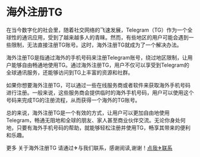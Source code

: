 # 海外注册TG

在当今数字化的社会里，随着社交网络的飞速发展，Telegram（TG）作为一个全球性的通讯应用，受到了越来越多人的青睐。然而，有些地区的用户可能会遇到一些限制，无法直接注册TG账号。这时，海外注册TG就成为了一个解决办法。

海外注册TG是指通过海外的手机号码来注册Telegram账号，绕过地区限制，让用户能够自由畅通地使用TG。通过海外注册TG，用户不仅可以享受到Telegram的全球通讯服务，还能够访问到TG上丰富的资源和社群。

如果你想要海外注册TG，可以通过一些在线服务商或者软件来获取海外手机号码进行注册。一般来说，这些服务商会提供临时的海外手机号码，用户可以使用这个号码来完成TG的注册流程，从而获得一个海外的TG账号。

总的来说，海外注册TG是一个有效的方式，让用户可以更加自由地使用Telegram，畅通无阻地和全球的朋友、家人甚至商业伙伴交流。无论你身处何地，只要有海外手机号码的帮助，就能够轻松注册并使用TG，畅享其带来的便利和乐趣。

更多 关于海外注册TG 请通过✈与我们联系，感谢阅读,谢谢！[点我✈联系](https://sms.k02.cc)